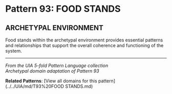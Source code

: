 # Pattern 93: FOOD STANDS

## ARCHETYPAL ENVIRONMENT

Food stands within the archetypal environment provides essential patterns and relationships that support the overall coherence and functioning of the system.

---

*From the UIA 5-fold Pattern Language collection*  
*Archetypal domain adaptation of Pattern 93*

**Related Patterns**: [View all domains for this pattern](../../UIA/md/T93%20FOOD STANDS.md)

